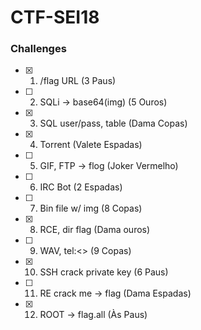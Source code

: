 # CTF-SEI18

### Challenges

- [x] 1. /flag URL (3 Paus)
- [ ] 2. SQLi -> base64(img) (5 Ouros)
- [x] 3. SQL user/pass, table (Dama Copas)
- [x] 4. Torrent (Valete Espadas)
- [ ] 5. GIF, FTP -> flog (Joker Vermelho)
- [ ] 6. IRC Bot (2 Espadas)
- [ ] 7. Bin file w/ img (8 Copas)
- [x] 8. RCE, dir flag (Dama ouros)
- [ ] 9. WAV, tel:<> (9 Copas)
- [x] 10. SSH crack private key (6 Paus)
- [ ] 11. RE crack me -> flag (Dama Espadas)
- [x] 12. ROOT -> flag.all (Às Paus)
